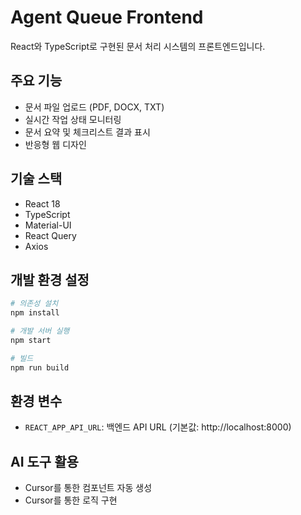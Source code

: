 # Agent Queue Frontend

React와 TypeScript로 구현된 문서 처리 시스템의 프론트엔드입니다.

## 주요 기능

- 문서 파일 업로드 (PDF, DOCX, TXT)
- 실시간 작업 상태 모니터링
- 문서 요약 및 체크리스트 결과 표시
- 반응형 웹 디자인

## 기술 스택

- React 18
- TypeScript
- Material-UI
- React Query
- Axios

## 개발 환경 설정

```bash
# 의존성 설치
npm install

# 개발 서버 실행
npm start

# 빌드
npm run build
```

## 환경 변수

- `REACT_APP_API_URL`: 백엔드 API URL (기본값: http://localhost:8000)

## AI 도구 활용

- Cursor를 통한 컴포넌트 자동 생성
- Cursor를 통한 로직 구현
